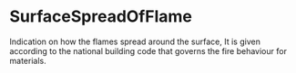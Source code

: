 SurfaceSpreadOfFlame
====================

Indication on how the flames spread around the surface,
It is given according to the national building code that governs the fire behaviour for materials.
